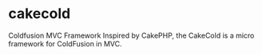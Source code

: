 # cakecold
Coldfusion MVC Framework
Inspired by CakePHP, the CakeCold is a micro framework for ColdFusion in MVC.
